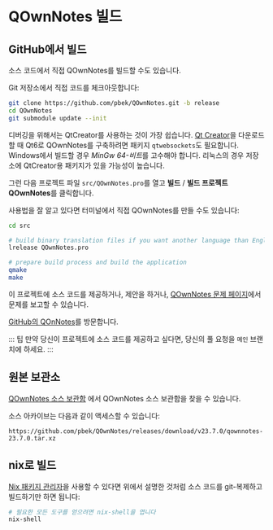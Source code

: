 # QOwnNotes 빌드

## GitHub에서 빌드

소스 코드에서 직접 QOwnNotes를 빌드할 수도 있습니다.

Git 저장소에서 직접 코드를 체크아웃합니다:

```bash
git clone https://github.com/pbek/QOwnNotes.git -b release
cd QOwnNotes
git submodule update --init
```

디버깅을 위해서는 QtCreator를 사용하는 것이 가장 쉽습니다. [Qt Creator](https://www.qt.io/download-qt-installer-oss)을 다운로드할 때 Qt6로 QOwnNotes를 구축하려면 패키지 `qtwebsockets`도 필요합니다. Windows에서 빌드할 경우 *MinGw 64-비트*를 고수해야 합니다. 리눅스의 경우 저장소에 QtCreator용 패키지가 있을 가능성이 높습니다.

그런 다음 프로젝트 파일 `src/QOwnNotes.pro`를 열고 **빌드** / **빌드 프로젝트 QOwnNotes**를 클릭합니다.

사용법을 잘 알고 있다면 터미널에서 직접 QOwnNotes를 만들 수도 있습니다:

```bash
cd src

# build binary translation files if you want another language than English
lrelease QOwnNotes.pro

# prepare build process and build the application
qmake
make
```

이 프로젝트에 소스 코드를 제공하거나, 제안을 하거나, [QOwnNotes 문제 페이지](https://github.com/pbek/QOwnNotes/issues)에서 문제를 보고할 수 있습니다.

[GitHub의 QOnNotes](https://github.com/pbek/QOwnNotes)를 방문합니다.

::: 팁 만약 당신이 프로젝트에 소스 코드를 제공하고 싶다면, 당신의 풀 요청을 `메인` 브랜치에 하세요. :::

## 원본 보관소

[QOwnNotes 소스 보관함](https://github.com/pbek/QOwnNotes/releases) 에서 QOwnNotes 소스 보관함을 찾을 수 있습니다.

소스 아카이브는 다음과 같이 액세스할 수 있습니다:

`https://github.com/pbek/QOwnNotes/releases/download/v23.7.0/qownnotes-23.7.0.tar.xz`

## nix로 빌드

[Nix 패키지 관리자](https://nixos.org/download/)을 사용할 수 있다면 위에서 설명한 것처럼 소스 코드를 git-복제하고 빌드하기만 하면 됩니다:

```bash
# 필요한 모든 도구를 얻으려면 nix-shell을 엽니다
nix-shell
```
